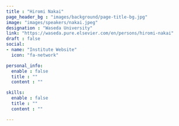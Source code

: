 ```yaml
---
title : "Hiromi Nakai"
page_header_bg : "images/background/page-title-bg.jpg"
image: "images/speakers/nakai.jpeg"
designation : "Waseda University"
link: "https://waseda.pure.elsevier.com/en/persons/hiromi-nakai"
draft : false
social:
- name: "Institute Website"
  icon: "fa-network"

personal_info:
  enable : false
  title : ""
  content : ""

skills:
  enable : false
  title : ""
  content : ""

---
```

